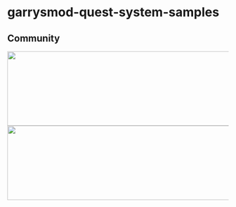 # garrysmod-quest-system-samples

## Community
<a href="https://www.patreon.com/shark_vil">
	<img src="https://i.imgur.com/gy40FXn.png" width="532" height="169">
</a>
<a href="https://discord.gg/wZwtQTU">
	<img src="https://i.imgur.com/H7T9J3N.png" width="532" height="169">
</a>
